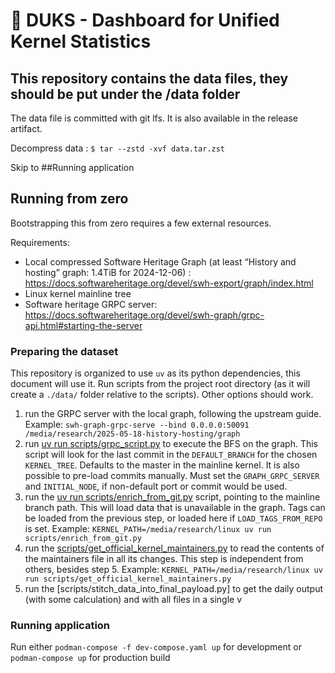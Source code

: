# 🦆 DUKS - Dashboard for Unified Kernel Statistics

## This repository contains the data files, they should be put under the /data folder

The data file is committed with git lfs.
It is also available in the release artifact.

Decompress data :
`$ tar --zstd -xvf data.tar.zst`

Skip to ##Running application

## Running from zero

Bootstrapping this from zero requires a few external resources.

Requirements:

- Local compressed Software Heritage Graph (at least “History and hosting” graph: 1.4TiB for 2024-12-06) : <https://docs.softwareheritage.org/devel/swh-export/graph/index.html>
- Linux kernel mainline tree
- Software heritage GRPC server: <https://docs.softwareheritage.org/devel/swh-graph/grpc-api.html#starting-the-server>

### Preparing the dataset

This repository is organized to use `uv` as its python dependencies, this document will use it.
Run scripts from the project root directory (as it will create a `./data/` folder relative to the scripts).
Other options should work.

1. run the GRPC server with the local graph, following the upstream guide.
  Example: `swh-graph-grpc-serve --bind 0.0.0.0:50091 /media/research/2025-05-18-history-hosting/graph`
2. run [uv run scripts/grpc_script.py](scripts/grpc_script.py) to execute the BFS on the graph.
 This script will look for the last commit in the `DEFAULT_BRANCH` for the chosen `KERNEL_TREE`. Defaults to the master in the mainline kernel. It is also possible to pre-load commits manually.
Must set the `GRAPH_GRPC_SERVER` and `INITIAL_NODE`, if non-default port or commit would be used.
3. run the [uv run scripts/enrich_from_git.py](scripts/enrich_from_git.py) script, pointing to the mainline branch path. This will load data that is unavailable in the graph. Tags can be loaded from the previous step, or loaded here if `LOAD_TAGS_FROM_REPO` is set.
 Example: `KERNEL_PATH=/media/research/linux uv run scripts/enrich_from_git.py`
4. run the [scripts/get_official_kernel_maintainers.py](scripts/get_official_kernel_maintainers.py) to read the contents of the maintainers file in all its changes. This step is independent from others, besides step 5.
  Example: `KERNEL_PATH=/media/research/linux uv run scripts/get_official_kernel_maintainers.py`
5. run the [scripts/stitch_data_into_final_payload.py] to get the daily output (with some calculation) and with all files in a single v

### Running application

Run either `podman-compose -f dev-compose.yaml up` for development or `podman-compose up` for production build
